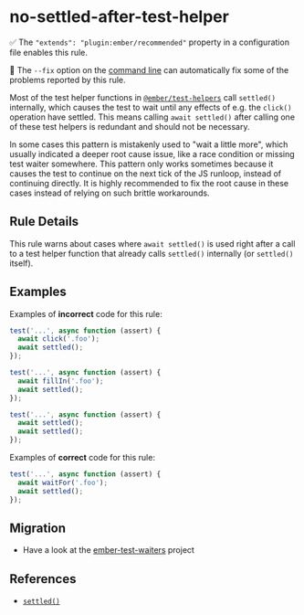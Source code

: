 # no-settled-after-test-helper

✅ The `"extends": "plugin:ember/recommended"` property in a configuration file enables this rule.

🔧 The `--fix` option on the [command line](https://eslint.org/docs/user-guide/command-line-interface#fixing-problems) can automatically fix some of the problems reported by this rule.

Most of the test helper functions in
[`@ember/test-helpers`](https://github.com/emberjs/ember-test-helpers) call
`settled()` internally, which causes the test to wait until any effects of e.g.
the `click()` operation have settled. This means calling `await settled()` after
calling one of these test helpers is redundant and should not be necessary.

In some cases this pattern is mistakenly used to "wait a little more", which
usually indicated a deeper root cause issue, like a race condition or missing
test waiter somewhere. This pattern only works sometimes because it causes the
test to continue on the next tick of the JS runloop, instead of continuing
directly. It is highly recommended to fix the root cause in these cases instead
of relying on such brittle workarounds.

## Rule Details

This rule warns about cases where `await settled()` is used right after a call
to a test helper function that already calls `settled()` internally (or
`settled()` itself).

## Examples

Examples of **incorrect** code for this rule:

```js
test('...', async function (assert) {
  await click('.foo');
  await settled();
});
```

```js
test('...', async function (assert) {
  await fillIn('.foo');
  await settled();
});
```

```js
test('...', async function (assert) {
  await settled();
  await settled();
});
```

Examples of **correct** code for this rule:

```js
test('...', async function (assert) {
  await waitFor('.foo');
  await settled();
});
```

## Migration

* Have a look at the [ember-test-waiters](https://github.com/emberjs/ember-test-waiters) project

## References

* [`settled()`](https://github.com/emberjs/ember-test-helpers/blob/master/API.md#settled)
